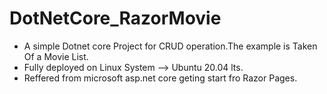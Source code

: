 # DotNetCore_RazorMovie
- A simple Dotnet core Project for CRUD operation.The example is Taken Of a Movie List.
- Fully deployed on Linux System --> Ubuntu 20.04 lts.
- Reffered from microsoft asp.net core geting start fro Razor Pages.
